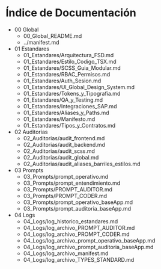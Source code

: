 # Índice de Documentación

- 00 Global
  - 00_Global_README.md
  - ../manifest.md
- 01 Estandares
  - 01_Estandares/Arquitectura_FSD.md
  - 01_Estandares/Estilo_Codigo_TSX.md
  - 01_Estandares/SCSS_Guia_Modular.md
  - 01_Estandares/RBAC_Permisos.md
  - 01_Estandares/Auth_Sesion.md
  - 01_Estandares/UI_Global_Design_System.md
  - 01_Estandares/Tokens_y_Tipografia.md
  - 01_Estandares/QA_y_Testing.md
  - 01_Estandares/Integraciones_SAP.md
  - 01_Estandares/Aliases_y_Paths.md
  - 01_Estandares/Manifesto.md
  - 01_Estandares/Tipos_y_Contratos.md
- 02 Auditorias
  - 02_Auditorias/audit_frontend.md
  - 02_Auditorias/audit_backend.md
  - 02_Auditorias/audit_scss.md
  - 02_Auditorias/audit_global.md
  - 02_Auditorias/audit_aliases_barriles_estilos.md
- 03 Prompts
  - 03_Prompts/prompt_operativo.md
  - 03_Prompts/prompt_entendimiento.md
  - 03_Prompts/PROMPT_AUDITOR.md
  - 03_Prompts/PROMPT_CODER.md
  - 03_Prompts/prompt_operativo_baseApp.md
  - 03_Prompts/prompt_auditoria_baseApp.md
- 04 Logs
  - 04_Logs/log_historico_estandares.md
  - 04_Logs/log_archivo_PROMPT_AUDITOR.md
  - 04_Logs/log_archivo_PROMPT_CODER.md
  - 04_Logs/log_archivo_prompt_operativo_baseApp.md
  - 04_Logs/log_archivo_prompt_auditoria_baseApp.md
  - 04_Logs/log_archivo_manifest.md
  - 04_Logs/log_archivo_TYPES_STANDARD.md
